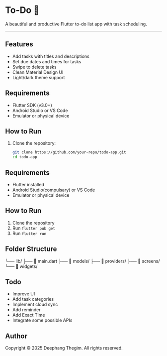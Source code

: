 # To-Do 📝

A beautiful and productive Flutter to-do list app with task scheduling.

---

## Features

- Add tasks with titles and descriptions
- Set due dates and times for tasks
- Swipe to delete tasks
- Clean Material Design UI
- Light/dark theme support

## Requirements

- Flutter SDK (v3.0+)
- Android Studio or VS Code
- Emulator or physical device

## How to Run

1. Clone the repository:
   ```bash
   git clone https://github.com/your-repo/todo-app.git
   cd todo-app
   ```

## Requirements

- Flutter installed
- Android Studio(compulsary) or VS Code
- Emulator or physical device

## How to Run

1. Clone the repository
2. Run `flutter pub get`
3. Run `flutter run`

## Folder Structure

└── lib/
├── 📄 main.dart
├── 📂 models/
├── 📂 providers/
├── 📂 screens/
└── 📂 widgets/

## Todo

- Improve UI
- Add task categories
- Implement cloud sync
- Add reminder
- Add Exact Time
- Integrate some possible APIs

## Author

Copyright © 2025 Deephang Thegim. All rights reserved.
